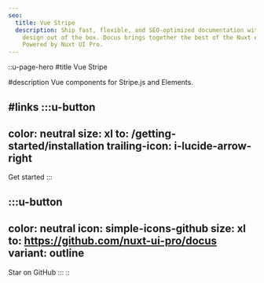 ```yaml
---
seo:
  title: Vue Stripe
  description: Ship fast, flexible, and SEO-optimized documentation with beautiful
    design out of the box. Docus brings together the best of the Nuxt ecosystem.
    Powered by Nuxt UI Pro.
---
```


::u-page-hero
#title
Vue Stripe

#description
Vue components for Stripe.js and Elements.

#links
  :::u-button
  ---
  color: neutral
  size: xl
  to: /getting-started/installation
  trailing-icon: i-lucide-arrow-right
  ---
  Get started
  :::

  :::u-button
  ---
  color: neutral
  icon: simple-icons-github
  size: xl
  to: https://github.com/nuxt-ui-pro/docus
  variant: outline
  ---
  Star on GitHub
  :::
::
